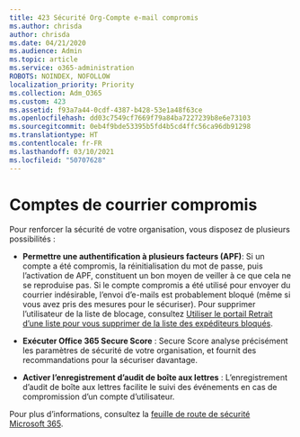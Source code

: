 ```yaml
---
title: 423 Sécurité Org-Compte e-mail compromis
ms.author: chrisda
author: chrisda
ms.date: 04/21/2020
ms.audience: Admin
ms.topic: article
ms.service: o365-administration
ROBOTS: NOINDEX, NOFOLLOW
localization_priority: Priority
ms.collection: Adm_O365
ms.custom: 423
ms.assetid: f93a7a44-0cdf-4387-b428-53e1a48f63ce
ms.openlocfilehash: dd03c7549cf7669f79a84ba7227239b8e6e73103
ms.sourcegitcommit: 0eb4f9bde53395b5fd4b5cd4ffc56ca96db91298
ms.translationtype: HT
ms.contentlocale: fr-FR
ms.lasthandoff: 03/10/2021
ms.locfileid: "50707628"
---
```

# <a name="compromised-email-accounts"></a>Comptes de courrier compromis

Pour renforcer la sécurité de votre organisation, vous disposez de plusieurs possibilités :

- **Permettre une authentification à plusieurs facteurs (APF)**: Si un compte a été compromis, la réinitialisation du mot de passe, puis l’activation de APF, constituent un bon moyen de veiller à ce que cela ne se reproduise pas. Si le compte compromis a été utilisé pour envoyer du courrier indésirable, l’envoi d’e-mails est probablement bloqué (même si vous avez pris des mesures pour le sécuriser). Pour supprimer l’utilisateur de la liste de blocage, consultez [Utiliser le portail Retrait d’une liste pour vous supprimer de la liste des expéditeurs bloqués](https://docs.microsoft.com/microsoft-365/security/office-365-security/use-the-delist-portal-to-remove-yourself-from-the-office-365-blocked-senders-lis).

- **Exécuter Office 365 Secure Score** : Secure Score analyse précisément les paramètres de sécurité de votre organisation, et fournit des recommandations pour la sécuriser davantage.

- **Activer l’enregistrement d’audit de boîte aux lettres** : L’enregistrement d’audit de boîte aux lettres facilite le suivi des événements en cas de compromission d’un compte d’utilisateur.

Pour plus d’informations, consultez la [feuille de route de sécurité Microsoft 365](https://docs.microsoft.com/microsoft-365/security/office-365-security/security-roadmap).
